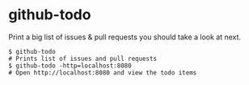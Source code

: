 # github-todo

Print a big list of issues & pull requests you should take a look at next.

```
$ github-todo
# Prints list of issues and pull requests
$ github-todo -http=localhost:8080
# Open http://localhost:8080 and view the todo items
```
